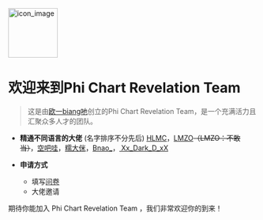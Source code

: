 <img src="https://pcrt-team.github.io/About-us/pcrt_icon_1024x1024.png" alt="icon_image" width=100 height=100/>

# 欢迎来到Phi Chart Revelation Team

> 这是由[欧一biang吔](https://space.bilibili.com/437161770)创立的Phi Chart Revelation Team，是一个充满活力且汇聚众多人才的团队。

- **精通不同语言的大佬** (名字排序不分先后)
  [HLMC](https://space.bilibili.com/357681195)，[LMZO](https://space.bilibili.com/1245904744)~~（LMZO：不敢当）~~，[空吧哇](https://space.bilibili.com/527630410)，[糯大侎](https://space.bilibili.com/1136182692)，[Bnao_](https://space.bilibili.com/396563011)，[
Xx_Dark_D_xX](https://space.bilibili.com/389306201)

- **申请方式**
  - 填写[问卷](https://kaoshi.wjx.top/vm/YpPk3YP.aspx)
  - 大佬邀请

期待你能加入 Phi Chart Revelation Team ，我们非常欢迎你的到来！